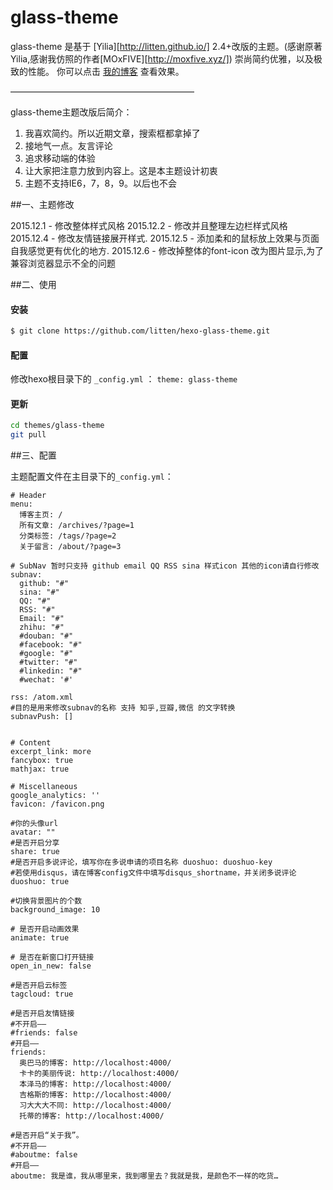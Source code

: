 glass-theme
================

glass-theme 是基于 [Yilia][http://litten.github.io/] 2.4+改版的主题。(感谢原著Yilia,感谢我仿照的作者[MOxFIVE][http://moxfive.xyz/])
崇尚简约优雅，以及极致的性能。 你可以点击 [我的博客](http://jackieblog.github.io/) 查看效果。           
 

—————————————————————

glass-theme主题改版后简介：

1. 我喜欢简约。所以近期文章，搜索框都拿掉了    
2. 接地气一点。友言评论       
3. 追求移动端的体验
3. 让大家把注意力放到内容上。这是本主题设计初衷      
4. 主题不支持IE6，7，8，9。以后也不会        

##一、主题修改

2015.12.1 - 修改整体样式风格
2015.12.2 - 修改并且整理左边栏样式风格
2015.12.4 - 修改友情链接展开样式.
2015.12.5 - 添加柔和的鼠标放上效果与页面自我感觉更有优化的地方.
2015.12.6 - 修改掉整体的font-icon 改为图片显示,为了兼容浏览器显示不全的问题           

##二、使用

#### 安装

``` bash
$ git clone https://github.com/litten/hexo-glass-theme.git
```

#### 配置

修改hexo根目录下的 `_config.yml` ： `theme: glass-theme`

#### 更新

``` bash
cd themes/glass-theme
git pull
```


##三、配置

主题配置文件在主目录下的`_config.yml`：

```
# Header
menu:
  博客主页: /
  所有文章: /archives/?page=1
  分类标签: /tags/?page=2
  关于留言: /about/?page=3

# SubNav 暂时只支持 github email QQ RSS sina 样式icon 其他的icon请自行修改
subnav:
  github: "#"
  sina: "#"
  QQ: "#"
  RSS: "#"
  Email: "#"
  zhihu: "#"
  #douban: "#"
  #facebook: "#"
  #google: "#"
  #twitter: "#"
  #linkedin: "#"
  #wechat: '#'

rss: /atom.xml
#目的是用来修改subnav的名称 支持 知乎,豆瓣,微信 的文字转换
subnavPush: [] 


# Content
excerpt_link: more
fancybox: true
mathjax: true

# Miscellaneous
google_analytics: ''
favicon: /favicon.png

#你的头像url
avatar: ""
#是否开启分享
share: true
#是否开启多说评论，填写你在多说申请的项目名称 duoshuo: duoshuo-key
#若使用disqus，请在博客config文件中填写disqus_shortname，并关闭多说评论
duoshuo: true

#切换背景图片的个数
background_image: 10

# 是否开启动画效果
animate: true

# 是否在新窗口打开链接
open_in_new: false

#是否开启云标签
tagcloud: true

#是否开启友情链接
#不开启——
#friends: false
#开启——
friends:
  奥巴马的博客: http://localhost:4000/
  卡卡的美丽传说: http://localhost:4000/
  本泽马的博客: http://localhost:4000/
  吉格斯的博客: http://localhost:4000/
  习大大大不同: http://localhost:4000/
  托蒂的博客: http://localhost:4000/

#是否开启“关于我”。
#不开启——
#aboutme: false
#开启——
aboutme: 我是谁，我从哪里来，我到哪里去？我就是我，是颜色不一样的吃货…
```


